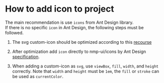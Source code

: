 # How to add icon to project

The main recommendation is use `icons` from Ant Design library.  
If there is no specific `icon` in Ant Design, the following steps must be followed.

1. The svg custom-icon should be optimized according to this [recourse](https://jakearchibald.github.io/svgomg/)

2. After optimization add `icon` directly to nmp-ui/icons by Ant Design [specification](https://ant.design/components/icon#components-icon-demo-custom).

3. When adding a custom-icon as `svg`, use `viewBox`, `fill`, `width`, and `height` correctly. Note that `width` and `height` must be `1em`, the `fill` or `stroke` can be used as `currentColor`.
